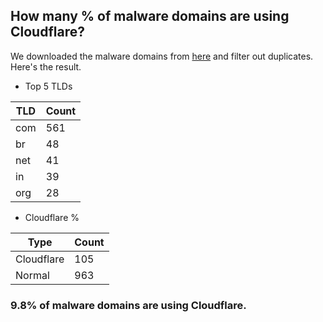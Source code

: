 ## How many % of malware domains are using Cloudflare?


We downloaded the malware domains from [here](https://urlhaus.abuse.ch) and filter out duplicates.
Here's the result.


[//]: # (start replacement)


- Top 5 TLDs

| TLD | Count |
| --- | --- |
| com | 561 |
| br | 48 |
| net | 41 |
| in | 39 |
| org | 28 |


- Cloudflare %

| Type | Count |
| --- | --- |
| Cloudflare | 105 |
| Normal | 963 |


### 9.8% of malware domains are using Cloudflare.